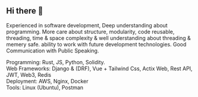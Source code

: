 ## Hi there 👋

Experienced in software development, Deep understanding about
programming. More care about structure, modularity, code
reusable, threading, time & space complexity & well understanding about
threading & memery safe. ability to work with future development
technologies. Good Communication with Public Speaking.

Programming: Rust, JS, Python, Solidity. <br/>
Web Frameworks: Django & (DRF), Vue + Tailwind Css, Actix Web, Rest
API, JWT, Web3, Redis  <br/>
Deployment: AWS, Nginx, Docker  <br/>
Tools: Linux (Ubuntu), Postman  <br/>





